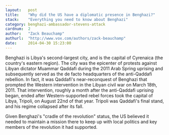 ```yaml
---
layout:   post
title:    "Why did the US have a diplomatic presence in Benghazi?"
stack:    "Everything you need to know about Benghazi"
category: benghazi-ambassador-stevens-attack
cardnum:  2
author:   "Zack Beauchamp"
authurl:  "http://www.vox.com/authors/zack-beauchamp"
date:     2014-04-30 15:23:00
---
```


Benghazi is Libya's second-largest city, and is the capital of Cyrenaica (the country's eastern region). The city was the epicenter of protests against Libyan dictator Muammar Qaddafi during the 2011 Arab Spring uprising and subsequently served as the de facto headquarters of the anti-Qaddafi rebellion. In fact, it was Qaddafi's near-reconquest of Benghazi that prompted the Western intervention in the Libyan civil war on March 18th, 2011. That intervention, roughly a month after the anti-Qaddafi uprising began, ended after Western-supported rebel forces took the capital of Libya, Tripoli, on August 22nd of that year. Tripoli was Qaddafi's final stand, and his regime collapsed after its fall.

Given Benghazi's "cradle of the revolution" status, the US believed it needed to maintain a mission there to keep up with local politics and key members of the revolution it had supported.